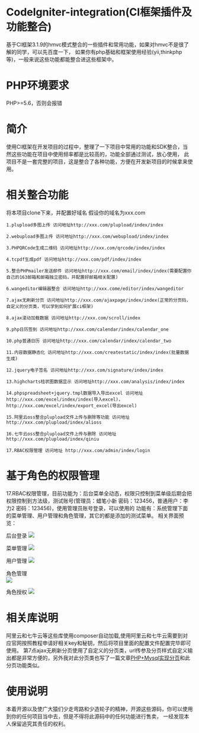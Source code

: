 # CodeIgniter-integration(CI框架插件及功能整合)

基于CI框架3.1.9的hmvc模式整合的一些插件和常用功能，如果对hmvc不是很了解的同学，可以先百度一下，
如果你有php基础和框架使用经验(yii,thinkphp等)，一般来说这些功能都能整合进这些框架中。

# PHP环境要求

PHP>=5.6，否则会报错

# 简介

使用CI框架在开发项目的过程中，整理了一下项目中常用的功能和SDK整合，当然这些功能在项目中使用频率都是比较高的，功能全部通过测试，放心使用，
此项目不是一套完整的项目，这是整合了各种功能，方便在开发新项目的时候拿来使用。

# 相关整合功能

将本项目clone下来，并配置好域名
假设你的域名为xxx.com

	1.plupload多图上传 访问地址http://xxx.com/plupload/index/index

	2.webupload多图上传 访问地址http://xxx.com/webupload/index/index
	
	3.PHPQRCode生成二维码 访问地址http://xxx.com/qrcode/index/index
	
	4.tcpdf生成pdf 访问地址http://xxx.com/pdf/index/index
	
	5.整合PHPmailer发送邮件 访问地址http://xxx.com/email/index/index(需要配置你自己的163邮箱和邮箱独立密码，并配置好邮箱相关配置)
	
	6.wangeditor编辑器整合 访问地址http://xxx.come/editor/index/wangeditor
	
	7.ajax无刷新分页 访问地址http://xxx.com/ajaxpage/index/index(正常的分页码，自定义的分页类，可以学到如何扩展ci框架)
	
	8.ajax滚动加载数据 访问地址http://xxx.com/scroll/index
	
	9.php日历签到 访问地址http://xxx.com/calendar/index/calendar_one
	
	10.php普通日历 访问地址http://xxx.com/calendar/index/calendar_two
	
	11.内容数据静态化 访问地址http://xxx.com/createstatic/index/index(批量数据生成)
	
	12.jquery电子签名 访问地址http://xxx.com/signature/index/index
	
	13.highcharts柱状图数据显示 访问地址http://xxx.com/analysis/index/index
	
	14.phpspreadsheet+jquery.tmpl数据导入导出excel 访问地址http://xxx.com/excel/index/index(导入excel)，http://xxx.com/excel/index/export_excel(导出excel)
	
	15.阿里云oss整合plupload文件上传与删除等功能 访问地址 http://xxx.com/plupload/index/alioss
	
	16.七牛云oss整合plupload文件上传与删除 访问地址 http://xxx.com/plupload/index/qiniu
	
	17.RBAC权限管理 访问地址 http://xxx.com/admin/index/login

# 基于角色的权限管理
17.RBAC权限管理，目前功能为：后台菜单全动态，权限只控制到菜单级后期会把权限控制到方法级，测试账号(管理员：蜡笔小新 密码：123456，普通用户：李力2 密码：123456)，使用管理员账号登录，可以使用的
功能有：系统管理下面的菜单管理、用户管理和角色管理，其它的都是添加的测试菜单。
相关界面预览：

后台登录
<img src="https://github.com/sunjiaqiang/CodeIgniter-integration/blob/master/public/%E7%95%8C%E9%9D%A2%E9%A2%84%E8%A7%88/RBAC/%E5%90%8E%E5%8F%B0%E7%99%BB%E9%99%86.jpg">

菜单管理
<img src="https://github.com/sunjiaqiang/CodeIgniter-integration/blob/master/public/%E7%95%8C%E9%9D%A2%E9%A2%84%E8%A7%88/RBAC/%E8%8F%9C%E5%8D%95%E7%AE%A1%E7%90%86.jpg">

用户管理
<img src="https://github.com/sunjiaqiang/CodeIgniter-integration/blob/master/public/%E7%95%8C%E9%9D%A2%E9%A2%84%E8%A7%88/RBAC/%E7%94%A8%E6%88%B7%E7%AE%A1%E7%90%86.jpg">

角色管理	
<img src="https://github.com/sunjiaqiang/CodeIgniter-integration/blob/master/public/%E7%95%8C%E9%9D%A2%E9%A2%84%E8%A7%88/RBAC/%E8%A7%92%E8%89%B2%E7%AE%A1%E7%90%86.jpg">

角色授权
<img src="https://github.com/sunjiaqiang/CodeIgniter-integration/blob/master/public/%E7%95%8C%E9%9D%A2%E9%A2%84%E8%A7%88/RBAC/%E8%A7%92%E8%89%B2%E6%8E%88%E6%9D%83.jpg">


# 相关库说明
阿里云和七牛云等这些库使用composer自动加载,使用阿里云和七牛云需要到对应官网按照教程申请好相关key和秘钥，然后将项目里面的配置文件配置完毕即可使用。
第7点ajax无刷新分页使用了自定义的分页类，url传参及分页样式自定义输出都是非常方便的，另外我对此分页类也写了一篇文章<a href="https://www.cnblogs.com/phproom/p/9588656.html" target="_blank">PHP+Mysql实现分页</a>和此分页功能类似。
	
# 使用说明
本着开源以及使广大猿们少走弯路和少造轮子的精神，开源这些源码，你可以使用到你的任何项目当中去，但是不得将此源码中的任何功能进行售卖，
一经发现本人保留追究其责任的权利。